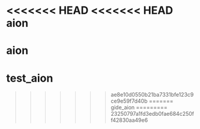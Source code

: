 <<<<<<< HEAD
<<<<<<< HEAD
aion
====

aion
=======
test_aion
=========
>>>>>>> ae8e10d0550b21ba7331bfe123c9ce9e59f7d40b
=======
gide_aion
=========
>>>>>>> 23250797a1fd3edb0fae684c250ff42830aa49e6
